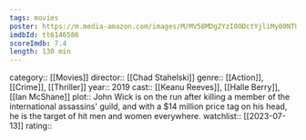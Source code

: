 ```yaml
---
tags: movies
poster: https://m.media-amazon.com/images/M/MV5BMDg2YzI0ODctYjliMy00NTU0LTkxODYtYTNkNjQwMzVmOTcxXkEyXkFqcGdeQXVyNjg2NjQwMDQ@._V1_SX300.jpg
imdbId: tt6146586
scoreImdb: 7.4
length: 130 min
---
```


category:: [[Movies]]
director:: [[Chad Stahelski]]
genre:: [[Action]], [[Crime]], [[Thriller]]
year:: 2019
cast:: [[Keanu Reeves]], [[Halle Berry]], [[Ian McShane]]
plot:: John Wick is on the run after killing a member of the international assassins' guild, and with a $14 million price tag on his head, he is the target of hit men and women everywhere.
watchlist:: [[2023-07-13]]
rating::
